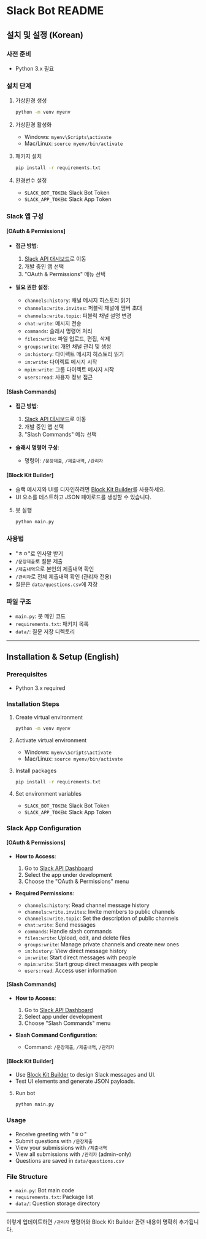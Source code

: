 # Slack Bot README

## 설치 및 설정 (Korean)

### 사전 준비
- Python 3.x 필요

### 설치 단계
1. 가상환경 생성
   ```bash
   python -m venv myenv
   ```

2. 가상환경 활성화
   - Windows: `myenv\Scripts\activate`
   - Mac/Linux: `source myenv/bin/activate`

3. 패키지 설치
   ```bash
   pip install -r requirements.txt
   ```

4. 환경변수 설정
   - `SLACK_BOT_TOKEN`: Slack Bot Token
   - `SLACK_APP_TOKEN`: Slack App Token

### Slack 앱 구성

#### [OAuth & Permissions]

- **접근 방법**:
  1. [Slack API 대시보드](https://api.slack.com/apps)로 이동
  2. 개발 중인 앱 선택
  3. "OAuth & Permissions" 메뉴 선택

- **필요 권한 설정**:
  - `channels:history`: 채널 메시지 히스토리 읽기
  - `channels:write.invites`: 퍼블릭 채널에 멤버 초대
  - `channels:write.topic`: 퍼블릭 채널 설명 변경
  - `chat:write`: 메시지 전송
  - `commands`: 슬래시 명령어 처리
  - `files:write`: 파일 업로드, 편집, 삭제
  - `groups:write`: 개인 채널 관리 및 생성
  - `im:history`: 다이렉트 메시지 히스토리 읽기
  - `im:write`: 다이렉트 메시지 시작
  - `mpim:write`: 그룹 다이렉트 메시지 시작
  - `users:read`: 사용자 정보 접근

#### [Slash Commands]
- **접근 방법**:
  1. [Slack API 대시보드](https://api.slack.com/apps)로 이동
  2. 개발 중인 앱 선택
  3. "Slash Commands" 메뉴 선택

- **슬래시 명령어 구성**:
  - 명령어: `/문장제출`, `/제출내역`, `/관리자`

#### [Block Kit Builder]
- 슬랙 메시지와 UI를 디자인하려면 [Block Kit Builder](https://app.slack.com/block-kit-builder)를 사용하세요.
- UI 요소를 테스트하고 JSON 페이로드를 생성할 수 있습니다.

5. 봇 실행
   ```bash
   python main.py
   ```

### 사용법
- "ㅎㅇ"로 인사말 받기
- `/문장제출`로 질문 제출
- `/제출내역`으로 본인의 제출내역 확인
- `/관리자`로 전체 제출내역 확인 (관리자 전용)
- 질문은 `data/questions.csv`에 저장

### 파일 구조
- `main.py`: 봇 메인 코드
- `requirements.txt`: 패키지 목록
- `data/`: 질문 저장 디렉토리

---

## Installation & Setup (English)

### Prerequisites
- Python 3.x required

### Installation Steps
1. Create virtual environment
   ```bash
   python -m venv myenv
   ```

2. Activate virtual environment
   - Windows: `myenv\Scripts\activate`
   - Mac/Linux: `source myenv/bin/activate`

3. Install packages
   ```bash
   pip install -r requirements.txt
   ```

4. Set environment variables
   - `SLACK_BOT_TOKEN`: Slack Bot Token
   - `SLACK_APP_TOKEN`: Slack App Token

### Slack App Configuration

#### [OAuth & Permissions]

- **How to Access**:
  1. Go to [Slack API Dashboard](https://api.slack.com/apps)
  2. Select the app under development
  3. Choose the "OAuth & Permissions" menu

- **Required Permissions**:
  - `channels:history`: Read channel message history
  - `channels:write.invites`: Invite members to public channels
  - `channels:write.topic`: Set the description of public channels
  - `chat:write`: Send messages
  - `commands`: Handle slash commands
  - `files:write`: Upload, edit, and delete files
  - `groups:write`: Manage private channels and create new ones
  - `im:history`: View direct message history
  - `im:write`: Start direct messages with people
  - `mpim:write`: Start group direct messages with people
  - `users:read`: Access user information

#### [Slash Commands]
- **How to Access**:
  1. Go to [Slack API Dashboard](https://api.slack.com/apps)
  2. Select app under development
  3. Choose "Slash Commands" menu

- **Slash Command Configuration**:
  - Command: `/문장제출`, `/제출내역`, `/관리자`

#### [Block Kit Builder]
- Use [Block Kit Builder](https://app.slack.com/block-kit-builder) to design Slack messages and UI.
- Test UI elements and generate JSON payloads.

5. Run bot
   ```bash
   python main.py
   ```

### Usage
- Receive greeting with "ㅎㅇ"
- Submit questions with `/문장제출`
- View your submissions with `/제출내역`
- View all submissions with `/관리자` (admin-only)
- Questions are saved in `data/questions.csv`

### File Structure
- `main.py`: Bot main code
- `requirements.txt`: Package list
- `data/`: Question storage directory

---

이렇게 업데이트하면 `/관리자` 명령어와 Block Kit Builder 관련 내용이 명확히 추가됩니다.
